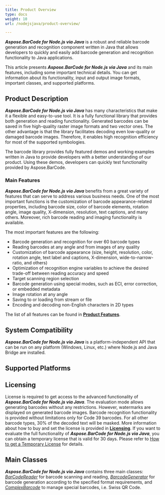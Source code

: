 ```yaml
---
title: Product Overview
type: docs
weight: 10
url: /nodejsjava/product-overview/

---
```


***Aspose.BarCode for Node.js via Java*** is a robust and reliable barcode generation and recognition component written in Java that allows developers to quickly and easily add barcode generation and recognition functionality to Java applications.

This article presents ***Aspose.BarCode for Node.js via Java*** and its main features, including some important technical details. You can get information about its functionality, input and output image formats, important classes, and supported platforms.

## **Product Description**
***Aspose.BarCode for Node.js via Java*** has many characteristics that make it a flexible and easy-to-use tool. 
It is a fully functional library that provides both generation and reading functionality. 
Generated barcodes can be saved in five high-quality raster image formats and two vector ones. 
The other advantage is that the library facilitates decoding even low-quality or damaged barcode images. 
Therefore, it enables high recognition efficiency for most of the supported symbologies.

The barcode library provides fully featured demos and working examples written in Java to provide developers with a better understanding of our product. Using these demos, developers can quickly test functionality provided by Aspose.BarCode.

### **Main Features**
***Aspose.BarCode for Node.js via Java*** benefits from a great variety of features that can serve to address various business needs. One of the most important functions is the customization of barcode appearance-related properties, including barcode size, color of barcode elements, rotation angle, image quality, X-dimension, resolution, text captions, and many others. Moreover, rich barcode reading and imaging functionality is available.  
  
The most important features are the following: 
- Barcode generation and recognition for over 60 barcode types
- Reading barcodes at any angle and from images of any quality
- Customization of barcode appearance (size, height, resolution, color, rotation angle, text label and captions, X-dimension, wide-to-narrow-ratio, and others)
- Optimization of recognition engine variables to achieve the desired trade-off between reading accuracy and speed
- Target scanning region selection
- Barcode generation using special modes, such as ECI, error correction, or embedded metadata
- Image rotation at any angle 
- Saving to or loading from stream or file 
- Encoding and decoding non-English characters in 2D types

The list of all features can be found in [**Product Features**](https://docs.aspose.com/barcode/nodejsjava/features/).

## **System Compatibility**
***Aspose.BarCode for Node.js via Java*** is a platform-independent API that can be run on any platform (Windows, Linux, etc.) where Node.js and Java Bridge are installed.

## **Supported Platforms**

## **Licensing**
License is required to get access to the advanced functionality of ***Aspose.BarCode for Node.js via Java***. The evaluation mode allows generating barcodes without any restrictions. However, watermarks are displayed on generated barcode images. Barcode recognition functionality is provided without limitations only for Code 39 barcodes. For all other barcode types, 30% of the decoded text will be masked. More information about how to buy and set the license is provided in [**Licensing**](/barcode/nodejsjava/licensing/). If you want to evaluate the full functionality of ***Aspose.BarCode for Node.js via Java***, you can obtain a temporary license that is valid for 30 days. Please refer to [How to get a Temporary License](https://purchase.aspose.com/temporary-license) for details.

## **Main Classes**
***Aspose.BarCode for Node.js via Java*** contains three main classes: [*BarCodeReader*]() for barcode scanning and reading, [*BarcodeGenerator*]() for barcode generation according to the specified format requirements, and [*ComplexBarcode*]() to manage special barcodes, i.e. Swiss QR Code. 
